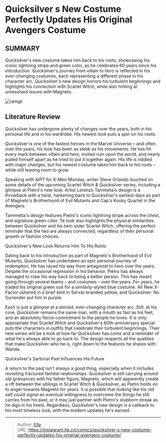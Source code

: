 # Quicksilver s New Costume Perfectly Updates His Original Avengers Costume


## SUMMARY 



  Quicksilver&#39;s new costume takes him back to his roots, showcasing his iconic lightning stripe and green color, as he celebrates 60 years since his introduction.   Quicksilver&#39;s journey from villain to hero is reflected in his ever-changing costumes, each representing a different phase in his character arc.   Quicksilver&#39;s new design honors his turbulent beginnings and highlights his connection with Scarlet Witch, while also hinting at unresolved issues with Magneto.  

![iamge](https://static1.srcdn.com/wordpress/wp-content/uploads/2022/10/Ultimate-Scarlet-Witch-And-Quicksilver.jpg)

## Literature Review

Quicksilver has undergone plenty of changes over the years, both in his personal life and in his wardrobe. His newest look puts a spin on his roots.




Quicksilver is one of the fastest heroes in the Marvel Universe – and often over the years, his look has been as sleek as his movements. He has hit every mark between villain and hero, invited ruin upon the world, and nearly pulled himself apart as he tried to put it together again. His life is riddled with major changes, but his newest costume takes him back to his roots – while still leaving room to grow.




Speaking with AIPT for X-Men Monday, writer Steve Orlando touched on some details of the upcoming Scarlet Witch &amp; Quicksilver series, including a glimpse at Pietro&#39;s new look. Artist Lorenzo Tammeta&#39;s design is a throwback with a twist, harkening back to Quicksilver&#39;s earliest days as part of Magneto&#39;s Brotherhood of Evil Mutants and Cap&#39;s Kooky Quartet in the Avengers.

          

Tammetta&#39;s design features Pietro&#39;s iconic lightning stripe across the chest, and signature green color. Te look also highlights the physical similarities between Quicksilver and his twin sister Scarlet Witch, offering the perfect reminder that the two are always connected, regardless of their personal growth or fashion choices.


 Quicksilver&#39;s New Look Returns Him To His Roots 
          




Dating back to his introduction as part of Magneto&#39;s Brotherhood of Evil Mutants, Quicksilver has undertaken an epic personal journey of redemption. He has raced his way from antagonist to hero over the years. Despite the occasional regression in his behavior, Pietro has always managed to claw his way back to being a better person. This has meant going through several teams – and costumes – over the years. For years, he traded his original green suit for a similarly-styled blue costume. All New X-Factor ushered in a brief stint in Serval-branded yellow, and Quicksilver: No Surrender put him in purple.

Each is just a glimpse at a storied, ever-changing character arc. Still, at his core, Quicksilver remains the same man, with a mouth as fast as his feet, and an absolutely fierce commitment to the people he loves. It is only appropriate that Scarlet Witch and Quicksilver&#39;s 60th-anniversary special puts the characters in outfits that celebrate their turbulent beginnings. Their new series will be a look at how far Quicksilver has come and a reminder of what he&#39;s always able to go back to. The design respects all the qualities that make Quicksilver who he is, right down to the features he shares with Wanda.






 Quicksilver&#39;s Sartorial Past Influences His Future 
          

A return to the past isn&#39;t always a good thing, especially when it includes revisiting fractured familial relationships. Quicksilver is still carrying around old grievances with his father figure, Magneto, which will apparently create a rift between the siblings in Scarlet Witch &amp; Quicksilver, as Pietro holds on to anger towards Magneto for years. It is possible that looking like his old self could signal an eventual willingness to overcome the things he still carries from his past, or it may just partner with Pietro&#39;s stubborn streak as he digs in his heels. Regardless, Quicksilver&#39;s new design is a callback to his most timeless look, with the modern updates he&#39;s earned.



---

> Author: [Ella](https://instagram.hk.cn/)  
> URL: https://instagram.hk.cn/comics/quicksilver-s-new-costume-perfectly-updates-his-original-avengers-costume/  

